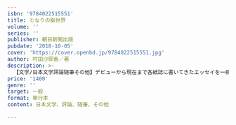```yaml
---
isbn: '9784022515551'
title: となりの脳世界
volume: ''
series: ''
publisher: 朝日新聞出版
pubdate: '2018-10-05'
cover: 'https://cover.openbd.jp/9784022515551.jpg'
author: 村田沙耶香／著
description: >-
  【文学/日本文学評論随筆その他】デビューから現在まで各紙誌に書いてきたエッセイを一冊にまとめた決定版。小さな頃の思い出から、影響を受けた本や音楽、旅先の出来事、今まで気づかなかった勘違いに、コンビニバイトのこと。Twitterで話題の『「走らせている人」たち』も収録！
price: '1400'
genre: ''
target: 一般
format: 単行本
content: 日本文学、評論、随筆、その他

---
```

